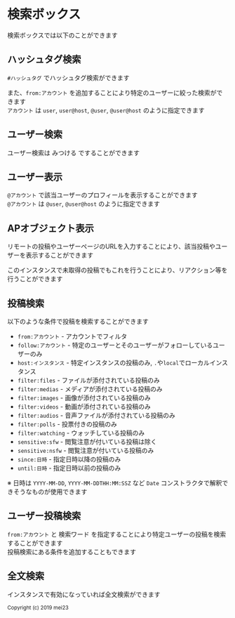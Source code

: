 # 検索ボックス

検索ボックスでは以下のことができます

## ハッシュタグ検索

`#ハッシュタグ` でハッシュタグ検索ができます

また、`from:アカウント` を追加することにより特定のユーザーに絞った検索ができます  
`アカウント` は `user`, `user@host`, `@user`, `@user@host` のように指定できます

## ユーザー検索

ユーザー検索は みつける ですることができます

## ユーザー表示

`@アカウント` で該当ユーザーのプロフィールを表示することができます  
`@アカウント` は `@user`, `@user@host` のように指定できます

## APオブジェクト表示

リモートの投稿やユーザーページのURLを入力することにより、該当投稿やユーザーを表示することができます

このインスタンスで未取得の投稿でもこれを行うことにより、リアクション等を行うことができます

## 投稿検索

以下のような条件で投稿を検索することができます

- `from:アカウント`  - アカウントでフィルタ
- `follow:アカウント`  - 特定のユーザーとそのユーザーがフォローしているユーザーのみ
- `host:インスタンス` - 特定インスタンスの投稿のみ, `.`や`local`でローカルインスタンス
- `filter:files` - ファイルが添付されている投稿のみ
- `filter:medias` - メディアが添付されている投稿のみ
- `filter:images` - 画像が添付されている投稿のみ
- `filter:videos` - 動画が添付されている投稿のみ
- `filter:audios` - 音声ファイルが添付されている投稿のみ
- `filter:polls` - 投票付きの投稿のみ
- `filter:watching` - ウォッチしている投稿のみ
- `sensitive:sfw` - 閲覧注意が付いている投稿は除く
- `sensitive:nsfw` - 閲覧注意が付いている投稿のみ
- `since:日時` - 指定日時以降の投稿のみ
- `until:日時` - 指定日時以前の投稿のみ

※ 日時は `YYYY-MM-DD`, `YYYY-MM-DDTHH:MM:SSZ` など `Date` コンストラクタで解釈できそうなものが使用できます

## ユーザー投稿検索

`from:アカウント` と 検索ワード を指定することにより特定ユーザーの投稿を検索することができます  
投稿検索にある条件を追加することもできます

## 全文検索

インスタンスで有効になっていれば全文検索ができます

<div class="copyright"><small>Copyright (c) 2019 mei23</small></div>
